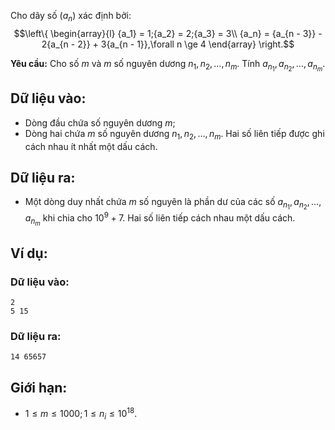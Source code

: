 Cho dãy số $(a_n)$ xác định bởi:
$$\left\{ \begin{array}{l}
{a_1} = 1;{a_2} = 2;{a_3} = 3\\
{a_n} = {a_{n - 3}} - 2{a_{n - 2}} + 3{a_{n - 1}},\forall n \ge 4
\end{array} \right.$$

**Yêu cầu:** Cho số $m$ và $m$ số nguyên dương $n_1, n_2, …, n_m$. Tính $a_{n_1}, a_{n_2}, …, a_{n_m}$.

## Dữ liệu vào:
- Dòng đầu chứa số nguyên dương $m$;
- Dòng hai chứa $m$ số nguyên dương $n_1, n_2, …, n_m$. Hai số liên tiếp được ghi cách nhau ít nhất một dấu cách.

## Dữ liệu ra:
- Một dòng duy nhất chứa $m$ số nguyên là phần dư của các số $a_{n_1}, a_{n_2}, …, a_{n_m}$ khi chia cho $10^9 + 7$. Hai số liên tiếp cách nhau một dấu cách.

## Ví dụ:
### Dữ liệu vào:
```
2
5 15
```

### Dữ liệu ra:
```
14 65657
```

## Giới hạn:
- $1 ≤ m ≤ 1000; 1 ≤ n_i ≤ 10^{18}$.